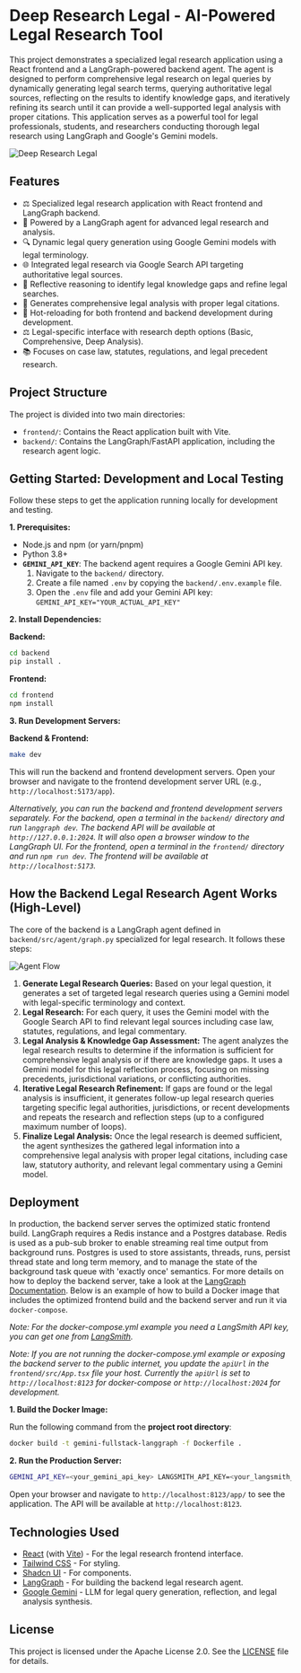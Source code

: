 # Deep Research Legal - AI-Powered Legal Research Tool

This project demonstrates a specialized legal research application using a React frontend and a LangGraph-powered backend agent. The agent is designed to perform comprehensive legal research on legal queries by dynamically generating legal search terms, querying authoritative legal sources, reflecting on the results to identify knowledge gaps, and iteratively refining its search until it can provide a well-supported legal analysis with proper citations. This application serves as a powerful tool for legal professionals, students, and researchers conducting thorough legal research using LangGraph and Google's Gemini models.

![Deep Research Legal](./app.png)

## Features

- ⚖️ Specialized legal research application with React frontend and LangGraph backend.
- 🧠 Powered by a LangGraph agent for advanced legal research and analysis.
- 🔍 Dynamic legal query generation using Google Gemini models with legal terminology.
- 🌐 Integrated legal research via Google Search API targeting authoritative legal sources.
- 🤔 Reflective reasoning to identify legal knowledge gaps and refine legal searches.
- 📄 Generates comprehensive legal analysis with proper legal citations.
- 🔄 Hot-reloading for both frontend and backend development during development.
- ⚖️ Legal-specific interface with research depth options (Basic, Comprehensive, Deep Analysis).
- 📚 Focuses on case law, statutes, regulations, and legal precedent research.

## Project Structure

The project is divided into two main directories:

-   `frontend/`: Contains the React application built with Vite.
-   `backend/`: Contains the LangGraph/FastAPI application, including the research agent logic.

## Getting Started: Development and Local Testing

Follow these steps to get the application running locally for development and testing.

**1. Prerequisites:**

-   Node.js and npm (or yarn/pnpm)
-   Python 3.8+
-   **`GEMINI_API_KEY`**: The backend agent requires a Google Gemini API key.
    1.  Navigate to the `backend/` directory.
    2.  Create a file named `.env` by copying the `backend/.env.example` file.
    3.  Open the `.env` file and add your Gemini API key: `GEMINI_API_KEY="YOUR_ACTUAL_API_KEY"`

**2. Install Dependencies:**

**Backend:**

```bash
cd backend
pip install .
```

**Frontend:**

```bash
cd frontend
npm install
```

**3. Run Development Servers:**

**Backend & Frontend:**

```bash
make dev
```
This will run the backend and frontend development servers.    Open your browser and navigate to the frontend development server URL (e.g., `http://localhost:5173/app`).

_Alternatively, you can run the backend and frontend development servers separately. For the backend, open a terminal in the `backend/` directory and run `langgraph dev`. The backend API will be available at `http://127.0.0.1:2024`. It will also open a browser window to the LangGraph UI. For the frontend, open a terminal in the `frontend/` directory and run `npm run dev`. The frontend will be available at `http://localhost:5173`._

## How the Backend Legal Research Agent Works (High-Level)

The core of the backend is a LangGraph agent defined in `backend/src/agent/graph.py` specialized for legal research. It follows these steps:

![Agent Flow](./agent.png)

1.  **Generate Legal Research Queries:** Based on your legal question, it generates a set of targeted legal research queries using a Gemini model with legal-specific terminology and context.
2.  **Legal Research:** For each query, it uses the Gemini model with the Google Search API to find relevant legal sources including case law, statutes, regulations, and legal commentary.
3.  **Legal Analysis & Knowledge Gap Assessment:** The agent analyzes the legal research results to determine if the information is sufficient for comprehensive legal analysis or if there are knowledge gaps. It uses a Gemini model for this legal reflection process, focusing on missing precedents, jurisdictional variations, or conflicting authorities.
4.  **Iterative Legal Research Refinement:** If gaps are found or the legal analysis is insufficient, it generates follow-up legal research queries targeting specific legal authorities, jurisdictions, or recent developments and repeats the research and reflection steps (up to a configured maximum number of loops).
5.  **Finalize Legal Analysis:** Once the legal research is deemed sufficient, the agent synthesizes the gathered legal information into a comprehensive legal analysis with proper legal citations, including case law, statutory authority, and relevant legal commentary using a Gemini model.

## Deployment

In production, the backend server serves the optimized static frontend build. LangGraph requires a Redis instance and a Postgres database. Redis is used as a pub-sub broker to enable streaming real time output from background runs. Postgres is used to store assistants, threads, runs, persist thread state and long term memory, and to manage the state of the background task queue with 'exactly once' semantics. For more details on how to deploy the backend server, take a look at the [LangGraph Documentation](https://langchain-ai.github.io/langgraph/concepts/deployment_options/). Below is an example of how to build a Docker image that includes the optimized frontend build and the backend server and run it via `docker-compose`.

_Note: For the docker-compose.yml example you need a LangSmith API key, you can get one from [LangSmith](https://smith.langchain.com/settings)._

_Note: If you are not running the docker-compose.yml example or exposing the backend server to the public internet, you update the `apiUrl` in the `frontend/src/App.tsx` file your host. Currently the `apiUrl` is set to `http://localhost:8123` for docker-compose or `http://localhost:2024` for development._

**1. Build the Docker Image:**

   Run the following command from the **project root directory**:
   ```bash
   docker build -t gemini-fullstack-langgraph -f Dockerfile .
   ```
**2. Run the Production Server:**

   ```bash
   GEMINI_API_KEY=<your_gemini_api_key> LANGSMITH_API_KEY=<your_langsmith_api_key> docker-compose up
   ```

Open your browser and navigate to `http://localhost:8123/app/` to see the application. The API will be available at `http://localhost:8123`.

## Technologies Used

- [React](https://reactjs.org/) (with [Vite](https://vitejs.dev/)) - For the legal research frontend interface.
- [Tailwind CSS](https://tailwindcss.com/) - For styling.
- [Shadcn UI](https://ui.shadcn.com/) - For components.
- [LangGraph](https://github.com/langchain-ai/langgraph) - For building the backend legal research agent.
- [Google Gemini](https://ai.google.dev/models/gemini) - LLM for legal query generation, reflection, and legal analysis synthesis.

## License

This project is licensed under the Apache License 2.0. See the [LICENSE](LICENSE) file for details. 